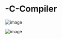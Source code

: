 # -C-Compiler

![image](https://user-images.githubusercontent.com/48773234/133545021-db8b7210-79e8-44f0-bcd6-d2f3d121bdea.png)

![image](https://user-images.githubusercontent.com/48773234/133545159-bcb35e40-2848-4add-90f3-032bc994aba8.png)
